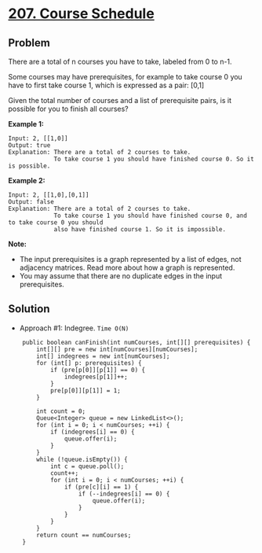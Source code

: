 # <a href='https://leetcode.com/problems/course-schedule/'>207. Course Schedule</a>

## Problem
There are a total of n courses you have to take, labeled from 0 to n-1.

Some courses may have prerequisites, for example to take course 0 you have to first take course 1, which is expressed as a pair: [0,1]

Given the total number of courses and a list of prerequisite pairs, is it possible for you to finish all courses?

<strong>Example 1:</strong>
```
Input: 2, [[1,0]] 
Output: true
Explanation: There are a total of 2 courses to take. 
             To take course 1 you should have finished course 0. So it is possible.
```
<strong>Example 2:</strong>
```
Input: 2, [[1,0],[0,1]]
Output: false
Explanation: There are a total of 2 courses to take. 
             To take course 1 you should have finished course 0, and to take course 0 you should
             also have finished course 1. So it is impossible.
```

<strong>Note:</strong>
- The input prerequisites is a graph represented by a list of edges, not adjacency matrices. Read more about how a graph is represented.
- You may assume that there are no duplicate edges in the input prerequisites.


## Solution
- Approach #1: Indegree. ```Time O(N)```
```
    public boolean canFinish(int numCourses, int[][] prerequisites) {
        int[][] pre = new int[numCourses][numCourses];
        int[] indegrees = new int[numCourses];
        for (int[] p: prerequisites) {
            if (pre[p[0]][p[1]] == 0) {
                indegrees[p[1]]++;
            }
            pre[p[0]][p[1]] = 1;
        }
        
        int count = 0;
        Queue<Integer> queue = new LinkedList<>();
        for (int i = 0; i < numCourses; ++i) {
            if (indegrees[i] == 0) {
                queue.offer(i);
            }
        }
        while (!queue.isEmpty()) {
            int c = queue.poll();
            count++;
            for (int i = 0; i < numCourses; ++i) {
                if (pre[c][i] == 1) {
                    if (--indegrees[i] == 0) {
                        queue.offer(i);
                    }
                }
            }
        }
        return count == numCourses;
    }
```
